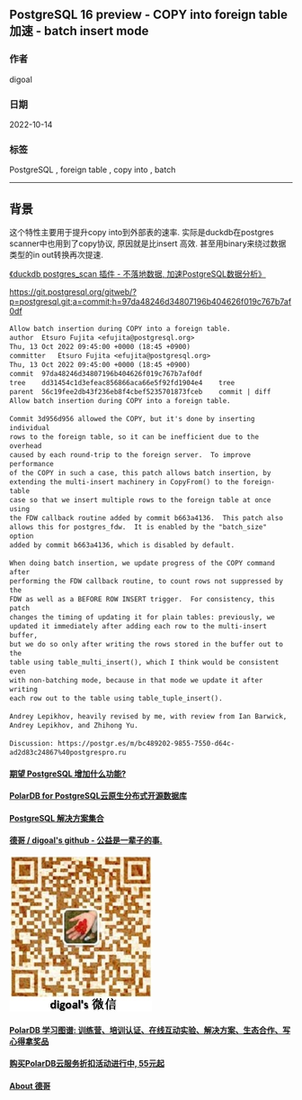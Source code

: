 ## PostgreSQL 16 preview - COPY into foreign table 加速 - batch insert mode   
      
### 作者      
digoal      
      
### 日期      
2022-10-14      
      
### 标签      
PostgreSQL , foreign table , copy into , batch          
      
----      
      
## 背景      
这个特性主要用于提升copy into到外部表的速率. 实际是duckdb在postgres scanner中也用到了copy协议, 原因就是比insert 高效. 甚至用binary来绕过数据类型的in out转换再次提速.  
  
[《duckdb postgres_scan 插件 - 不落地数据, 加速PostgreSQL数据分析》](../202210/20221001_02.md)    
  
https://git.postgresql.org/gitweb/?p=postgresql.git;a=commit;h=97da48246d34807196b404626f019c767b7af0df  
  
```  
Allow batch insertion during COPY into a foreign table.  
author	Etsuro Fujita <efujita@postgresql.org>	  
Thu, 13 Oct 2022 09:45:00 +0000 (18:45 +0900)  
committer	Etsuro Fujita <efujita@postgresql.org>	  
Thu, 13 Oct 2022 09:45:00 +0000 (18:45 +0900)  
commit	97da48246d34807196b404626f019c767b7af0df  
tree	dd31454c1d3efeac856866aca66e5f92fd1904e4	tree  
parent	56c19fee2db43f236eb8f4cbef5235701873fceb	commit | diff  
Allow batch insertion during COPY into a foreign table.  
  
Commit 3d956d956 allowed the COPY, but it's done by inserting individual  
rows to the foreign table, so it can be inefficient due to the overhead  
caused by each round-trip to the foreign server.  To improve performance  
of the COPY in such a case, this patch allows batch insertion, by  
extending the multi-insert machinery in CopyFrom() to the foreign-table  
case so that we insert multiple rows to the foreign table at once using  
the FDW callback routine added by commit b663a4136.  This patch also  
allows this for postgres_fdw.  It is enabled by the "batch_size" option  
added by commit b663a4136, which is disabled by default.  
  
When doing batch insertion, we update progress of the COPY command after  
performing the FDW callback routine, to count rows not suppressed by the  
FDW as well as a BEFORE ROW INSERT trigger.  For consistency, this patch  
changes the timing of updating it for plain tables: previously, we  
updated it immediately after adding each row to the multi-insert buffer,  
but we do so only after writing the rows stored in the buffer out to the  
table using table_multi_insert(), which I think would be consistent even  
with non-batching mode, because in that mode we update it after writing  
each row out to the table using table_tuple_insert().  
  
Andrey Lepikhov, heavily revised by me, with review from Ian Barwick,  
Andrey Lepikhov, and Zhihong Yu.  
  
Discussion: https://postgr.es/m/bc489202-9855-7550-d64c-ad2d83c24867%40postgrespro.ru  
```  
    
  
#### [期望 PostgreSQL 增加什么功能?](https://github.com/digoal/blog/issues/76 "269ac3d1c492e938c0191101c7238216")
  
  
#### [PolarDB for PostgreSQL云原生分布式开源数据库](https://github.com/ApsaraDB/PolarDB-for-PostgreSQL "57258f76c37864c6e6d23383d05714ea")
  
  
#### [PostgreSQL 解决方案集合](https://yq.aliyun.com/topic/118 "40cff096e9ed7122c512b35d8561d9c8")
  
  
#### [德哥 / digoal's github - 公益是一辈子的事.](https://github.com/digoal/blog/blob/master/README.md "22709685feb7cab07d30f30387f0a9ae")
  
  
![digoal's wechat](../pic/digoal_weixin.jpg "f7ad92eeba24523fd47a6e1a0e691b59")
  
  
#### [PolarDB 学习图谱: 训练营、培训认证、在线互动实验、解决方案、生态合作、写心得拿奖品](https://www.aliyun.com/database/openpolardb/activity "8642f60e04ed0c814bf9cb9677976bd4")
  
  
#### [购买PolarDB云服务折扣活动进行中, 55元起](https://www.aliyun.com/activity/new/polardb-yunparter?userCode=bsb3t4al "e0495c413bedacabb75ff1e880be465a")
  
  
#### [About 德哥](https://github.com/digoal/blog/blob/master/me/readme.md "a37735981e7704886ffd590565582dd0")
  
